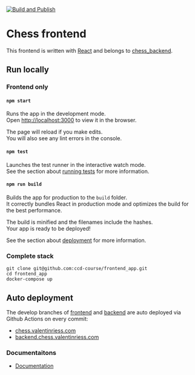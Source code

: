 [![Build and Publish](https://github.com/ccd-course/frontend_app/actions/workflows/main.yml/badge.svg)](https://github.com/ccd-course/frontend_app/actions/workflows/main.yml)

# Chess frontend

This frontend is written with [React](https://reactjs.org/) and belongs to [chess_backend](https://github.com/ccd-course/chess_backend).

## Run locally

### Frontend only

#### `npm start`

Runs the app in the development mode.\
Open [http://localhost:3000](http://localhost:3000) to view it in the browser.

The page will reload if you make edits.\
You will also see any lint errors in the console.

#### `npm test`

Launches the test runner in the interactive watch mode.\
See the section about [running tests](https://facebook.github.io/create-react-app/docs/running-tests) for more information.

#### `npm run build`

Builds the app for production to the `build` folder.\
It correctly bundles React in production mode and optimizes the build for the best performance.

The build is minified and the filenames include the hashes.\
Your app is ready to be deployed!

See the section about [deployment](https://facebook.github.io/create-react-app/docs/deployment) for more information.

### Complete stack

```
git clone git@github.com:ccd-course/frontend_app.git
cd frontend_app
docker-compose up
```

## Auto deployment

The develop branches of [frontend](https://github.com/ccd-course/frontend_app) and [backend](https://github.com/ccd-course/chess_backend) are auto deployed via Github Actions on every commit:

- [chess.valentinriess.com](https://chess.valentinriess.com)
- [backend.chess.valentinriess.com](https://backend.chess.valentinriess.com)

### Documentaitons

- [Documentation](https://ccd-course.github.io/frontend_app/index.html)
